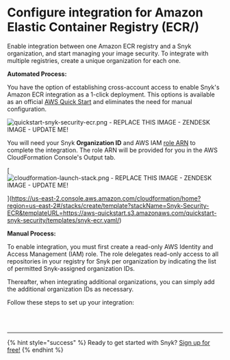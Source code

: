 # Configure integration for Amazon Elastic Container Registry \(ECR\/)

Enable integration between one Amazon ECR registry and a Snyk organization, and start managing your image security. To integrate with multiple registries, create a unique organization for each one.

**Automated Process:**

You have the option of establishing cross-account access to enable Snyk's Amazon ECR integration as a 1-click deployment. This options is available as an official [AWS Quick Start](https://github.com/aws-quickstart/quickstart-snyk-security/) and eliminates the need for manual configuration. 

![quickstart-snyk-security-ecr.png - REPLACE THIS IMAGE - ZENDESK IMAGE - UPDATE ME!](https://support.snyk.io/hc/article_attachments/360010020557/quickstart-snyk-security-ecr.png)

You will need your Snyk **Organization ID** and AWS IAM [role ARN](https://docs.aws.amazon.com/IAM/latest/UserGuide/reference_identifiers.html#identifiers-arns/) to complete the integration. The role ARN will be provided for you in the AWS CloudFormation Console's Output tab.

[![cloudformation-launch-stack.png - REPLACE THIS IMAGE - ZENDESK IMAGE - UPDATE ME!](https://support.snyk.io/hc/article_attachments/360010120798/cloudformation-launch-stack.png)

](https://us-east-2.console.aws.amazon.com/cloudformation/home?region=us-east-2#/stacks/create/template?stackName=Snyk-Security-ECR&templateURL=https://aws-quickstart.s3.amazonaws.com/quickstart-snyk-security/templates/snyk-ecr.yaml/)

**Manual Process:**

To enable integration, you must first create a read-only AWS Identity and Access Management \(IAM\) role. The role delegates read-only access to all repositories in your registry for Snyk per organization by indicating the list of permitted Snyk-assigned organization IDs.

Thereafter, when integrating additional organizations, you can simply add the additional organization IDs as necessary.

Follow these steps to set up your integration:

 
<br><br><hr>

{% hint style="success" %}
Ready to get started with Snyk? [Sign up for free!](https://snyk.io/login?cta=sign-up&loc=footer&page=support_docs_page)
{% endhint %}
